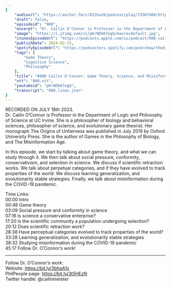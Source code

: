 ```yaml
---
{
	"audiourl": "https://anchor.fm/s/822ba20/podcast/play/73567489/https%3A%2F%2Fd3ctxlq1ktw2nl.cloudfront.net%2Fstaging%2F2023-6-18%2F6527b2a7-2e72-df66-6ea8-ee0808b97805.m4a",
	"draft": false,
	"episodeid": "900",
	"excerpt": "Dr. Cailin O’Connor is Professor in the Department of Logic and Philosophy of Science at UC Irvine. She is a philosopher of biology and behavioral sciences, philosopher of science, and evolutionary game theorist. Her monograph The Origins of Unfairness was published in July 2019 by Oxford University Press. She is the author of Games in the Philosophy of Biology, and The Misinformation Age.",
	"image": "https://i.ytimg.com/vi/pKrNDb67ogQ/maxresdefault.jpg",
	"itunesEpisodeUrl": "https://podcasts.apple.com/us/podcast/900-cailin-oconnor-game-theory-science-and/id1451347236?i=1000645494763&uo=4",
	"publishDate": 2024-02-15,
	"spotifyEpisodeUrl": "https://podcasters.spotify.com/pod/show/thedissenter/episodes/900-Cailin-OConnor-Game-Theory--Science--and-Misinformation-in-the-COVID-19-Pandemic-e273jq1",
	"tags": [
		"Game Theory",
		"Cognitive Science",
		"Philosophy"
	],
	"title": "#900 Cailin O'Connor: Game Theory, Science, and Misinformation in the COVID-19 Pandemic",
	"vtt": "900.vtt",
	"youtubeid": "pKrNDb67ogQ",
	"transcript": "900.lines.json"
}
---
```

RECORDED ON JULY 18th 2023.  
Dr. Cailin O’Connor is Professor in the Department of Logic and Philosophy of Science at UC Irvine. She is a philosopher of biology and behavioral sciences, philosopher of science, and evolutionary game theorist. Her monograph The Origins of Unfairness was published in July 2019 by Oxford University Press. She is the author of Games in the Philosophy of Biology, and The Misinformation Age.

In this episode, we start by talking about game theory, and what we can study through it. We then talk about social pressure, conformity, conservativism, and selection in science. We discuss if scientific retraction works. We talk about perpetual categories, and if they have evolved to track properties of the world. We discuss learning generalization, and evolutionarily stable strategies. Finally, we talk about misinformation during the COVID-19 pandemic.

Time Links:  
<time>00:00</time> Intro  
<time>00:48</time> Game theory  
<time>03:09</time> Social pressure and conformity in science  
<time>07:16</time> Is science a conservative enterprise?  
<time>17:20</time> Is the scientific community a population undergoing selection?  
<time>20:12</time> Does scientific retraction work?  
<time>28:38</time> Have perceptual categories evolved to track properties of the world?  
<time>33:28</time> Learning generalization, and evolutionarily stable strategies  
<time>38:32</time> Studying misinformation during the COVID-19 pandemic  
<time>45:17</time> Follow Dr. O’Connor’s work!

---

Follow Dr. O’Connor’s work:  
Website: https://bit.ly/3bhaA1x  
PhilPeople page: https://bit.ly/3t5HEzN  
Twitter handle: @cailinmeister 
